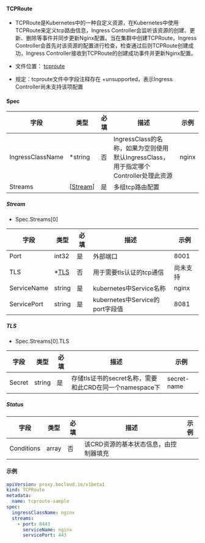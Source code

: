 #### TCPRoute

- TCPRoute是Kubernetes中的一种自定义资源，在Kubernetes中使用TCPRoute来定义tcp路由信息，Ingress Controller会监听该资源的创建、更新、删除等事件并同步更新Nginx配置。当在集群中创建TCPRoute，Ingress Controller会首先对该资源的配置进行检查，检查通过后则TCPRoute创建成功，Ingress Controller接收到TCPRoute的创建成功事件并更新Nginx配置。

- 文件位置： [tcproute](../apis/proxy/v1beta1/tcproute_types.go)

- 规定：tcproute文件中字段注释存在 +unsupported，表示Ingress Controller尚未支持该项配置


#### Spec

| 字段             | 类型                           | 必填 | 描述                                                         | 示例  |
| ---------------- | ------------------------------ | ---- | ------------------------------------------------------------ | ----- |
| IngressClassName | *string                        | 否   | IngressClass的名称，如果为空则使用默认IngressClass，用于指定哪个Controller处理此资源 | nginx |
| Streams          | [[Stream](tcproute.md#stream)] | 是   | 多组tcp路由配置                                              |       |

##### Stream

- Spec.Streams[0]

| 字段        | 类型                    | 必填 | 描述                            | 示例     |
| ----------- | ----------------------- | ---- | ------------------------------- | -------- |
| Port        | int32                   | 是   | 外部端口                        | 8001     |
| TLS         | *[TLS](tcproute.md#tls) | 否   | 用于需要tls认证的tcp通信        | 尚未支持 |
| ServiceName | string                  | 是   | kubernetes中Service名称         | nginx    |
| ServicePort | string                  | 是   | kubernetes中Service的port字段值 | 8081     |

##### TLS

- Spec.Streams[0].TLS

| 字段   | 类型   | 必填 | 描述                                                    | 示例        |
| ------ | ------ | ---- | ------------------------------------------------------- | ----------- |
| Secret | string | 是   | 存储tls证书的secret名称，需要和此CRD在同一个namespace下 | secret-name |

##### Status

| 字段       | 类型  | 必填 | 描述                                  | 示例 |
| ---------- | ----- | ---- | ------------------------------------- | ---- |
| Conditions | array | 否   | 该CRD资源的基本状态信息，由控制器填充 |      |



#### 示例

```yaml
apiVersion: proxy.bocloud.io/v1beta1
kind: TCPRoute
metadata:
  name: tcproute-sample
spec:
  ingressClassName: nginx
  streams:
    - port: 8443
      serviceName: nginx
      servicePort: 443
```